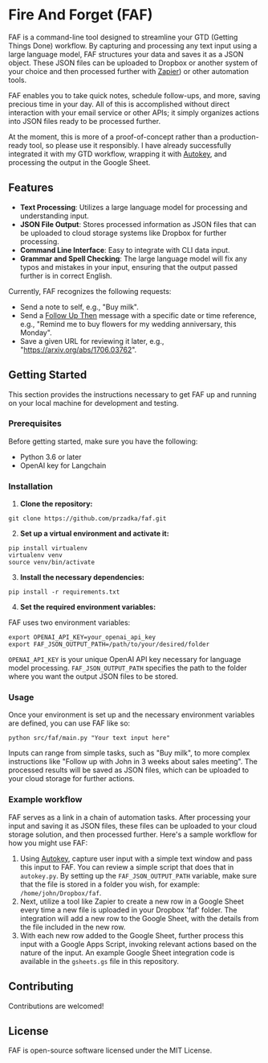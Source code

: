 
# Fire And Forget (FAF)

FAF is a command-line tool designed to streamline your GTD (Getting Things Done) workflow. By capturing and processing any text input using a large language model, FAF structures your data and saves it as a JSON object. These JSON files can be uploaded to Dropbox or another system of your choice and then processed further with [Zapier](https://zapier.com)) or other automation tools. 

FAF enables you to take quick notes, schedule follow-ups, and more, saving precious time in your day. All of this is accomplished without direct interaction with your email service or other APIs; it simply organizes actions into JSON files ready to be processed further.

At the moment, this is more of a proof-of-concept rather than a production-ready tool, so please use it responsibly. I have already successfully integrated it with my GTD workflow, wrapping it with [Autokey](https://github.com/autokey/autokey), and processing the output in the Google Sheet.

## Features

- **Text Processing**: Utilizes a large language model for processing and understanding input.
- **JSON File Output**: Stores processed information as JSON files that can be uploaded to cloud storage systems like Dropbox for further processing.
- **Command Line Interface**: Easy to integrate with CLI data input.
- **Grammar and Spell Checking**: The large language model will fix any typos and mistakes in your input, ensuring that the output passed further is in correct English.

Currently, FAF recognizes the following requests:

- Send a note to self, e.g., "Buy milk".
- Send a [Follow Up Then](https://www.followupthen.com) message with a specific date or time reference, e.g., "Remind me to buy flowers for my wedding anniversary, this Monday".
- Save a given URL for reviewing it later, e.g., "https://arxiv.org/abs/1706.03762".

## Getting Started

This section provides the instructions necessary to get FAF up and running on your local machine for development and testing.

### Prerequisites

Before getting started, make sure you have the following:

- Python 3.6 or later
- OpenAI key for Langchain

### Installation

1. **Clone the repository:**

```
git clone https://github.com/przadka/faf.git
```

2. **Set up a virtual environment and activate it:**

```
pip install virtualenv
virtualenv venv
source venv/bin/activate
```

3. **Install the necessary dependencies:**

```
pip install -r requirements.txt
```

4. **Set the required environment variables:**

FAF uses two environment variables: 

```
export OPENAI_API_KEY=your_openai_api_key
export FAF_JSON_OUTPUT_PATH=/path/to/your/desired/folder
```

`OPENAI_API_KEY` is your unique OpenAI API key necessary for language model processing. `FAF_JSON_OUTPUT_PATH` specifies the path to the folder where you want the output JSON files to be stored.

### Usage

Once your environment is set up and the necessary environment variables are defined, you can use FAF like so:

```
python src/faf/main.py "Your text input here"
```

Inputs can range from simple tasks, such as "Buy milk", to more complex instructions like "Follow up with John in 3 weeks about sales meeting". The processed results will be saved as JSON files, which can be uploaded to your cloud storage for further actions.

### Example workflow

FAF serves as a link in a chain of automation tasks. After processing your input and saving it as JSON files, these files can be uploaded to your cloud storage solution, and then processed further. Here's a sample workflow for how you might use FAF:

1. Using [Autokey](https://github.com/autokey/autokey), capture user input with a simple text window and pass this input to FAF. You can review a simple script that does that in `autokey.py`. By setting up the `FAF_JSON_OUTPUT_PATH` variable, make sure that the file is stored in a folder you wish, for example: `/home/john/Dropbox/faf`.
2. Next, utilize a tool like Zapier to create a new row in a Google Sheet every time a new file is uploaded in your Dropbox 'faf' folder. The integration will add a new row to the Google Sheet, with the details from the file included in the new row.
3. With each new row added to the Google Sheet, further process this input with a Google Apps Script, invoking relevant actions based on the nature of the input. An example Google Sheet integration code is available in the `gsheets.gs` file in this repository.

## Contributing

Contributions are welcomed!

## License

FAF is open-source software licensed under the MIT License.
